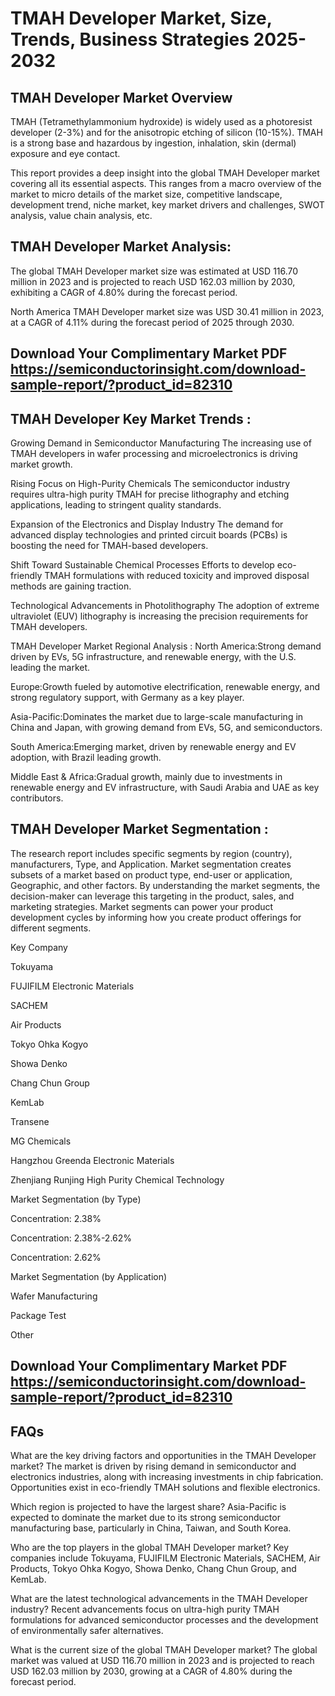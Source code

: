 # TMAH Developer Market, Size, Trends, Business Strategies 2025-2032
## TMAH Developer Market Overview
TMAH (Tetramethylammonium hydroxide) is widely used as a photoresist developer (2-3%) and for the anisotropic etching of silicon (10-15%). TMAH is a strong base and hazardous by ingestion, inhalation, skin (dermal) exposure and eye contact.

This report provides a deep insight into the global TMAH Developer market covering all its essential aspects. This ranges from a macro overview of the market to micro details of the market size, competitive landscape, development trend, niche market, key market drivers and challenges, SWOT analysis, value chain analysis, etc.

## TMAH Developer Market Analysis:
The global TMAH Developer market size was estimated at USD 116.70 million in 2023 and is projected to reach USD 162.03 million by 2030, exhibiting a CAGR of 4.80% during the forecast period.

North America TMAH Developer market size was USD 30.41 million in 2023, at a CAGR of 4.11% during the forecast period of 2025 through 2030.


## Download Your Complimentary Market PDF https://semiconductorinsight.com/download-sample-report/?product_id=82310


## TMAH Developer Key Market Trends  :
Growing Demand in Semiconductor Manufacturing
The increasing use of TMAH developers in wafer processing and microelectronics is driving market growth.

Rising Focus on High-Purity Chemicals
The semiconductor industry requires ultra-high purity TMAH for precise lithography and etching applications, leading to stringent quality standards.

Expansion of the Electronics and Display Industry
The demand for advanced display technologies and printed circuit boards (PCBs) is boosting the need for TMAH-based developers.

Shift Toward Sustainable Chemical Processes
Efforts to develop eco-friendly TMAH formulations with reduced toxicity and improved disposal methods are gaining traction.

Technological Advancements in Photolithography
The adoption of extreme ultraviolet (EUV) lithography is increasing the precision requirements for TMAH developers.

TMAH Developer Market Regional Analysis :
North America:Strong demand driven by EVs, 5G infrastructure, and renewable energy, with the U.S. leading the market.

Europe:Growth fueled by automotive electrification, renewable energy, and strong regulatory support, with Germany as a key player.

Asia-Pacific:Dominates the market due to large-scale manufacturing in China and Japan, with growing demand from EVs, 5G, and semiconductors.

South America:Emerging market, driven by renewable energy and EV adoption, with Brazil leading growth.

Middle East & Africa:Gradual growth, mainly due to investments in renewable energy and EV infrastructure, with Saudi Arabia and UAE as key contributors.

## TMAH Developer Market Segmentation :
The research report includes specific segments by region (country), manufacturers, Type, and Application. Market segmentation creates subsets of a market based on product type, end-user or application, Geographic, and other factors. By understanding the market segments, the decision-maker can leverage this targeting in the product, sales, and marketing strategies. Market segments can power your product development cycles by informing how you create product offerings for different segments.

Key Company

Tokuyama

FUJIFILM Electronic Materials

SACHEM

Air Products

Tokyo Ohka Kogyo

Showa Denko

Chang Chun Group

KemLab

Transene

MG Chemicals

Hangzhou Greenda Electronic Materials

Zhenjiang Runjing High Purity Chemical Technology

Market Segmentation (by Type)

Concentration: 2.38%

Concentration: 2.38%-2.62%

Concentration: 2.62%

Market Segmentation (by Application)

Wafer Manufacturing

Package Test

Other




## Download Your Complimentary Market PDF https://semiconductorinsight.com/download-sample-report/?product_id=82310


## FAQs
What are the key driving factors and opportunities in the TMAH Developer market?
The market is driven by rising demand in semiconductor and electronics industries, along with increasing investments in chip fabrication. Opportunities exist in eco-friendly TMAH solutions and flexible electronics.


Which region is projected to have the largest share?
Asia-Pacific is expected to dominate the market due to its strong semiconductor manufacturing base, particularly in China, Taiwan, and South Korea.


Who are the top players in the global TMAH Developer market?
Key companies include Tokuyama, FUJIFILM Electronic Materials, SACHEM, Air Products, Tokyo Ohka Kogyo, Showa Denko, Chang Chun Group, and KemLab.


What are the latest technological advancements in the TMAH Developer industry?
Recent advancements focus on ultra-high purity TMAH formulations for advanced semiconductor processes and the development of environmentally safer alternatives.


What is the current size of the global TMAH Developer market?
The global market was valued at USD 116.70 million in 2023 and is projected to reach USD 162.03 million by 2030, growing at a CAGR of 4.80% during the forecast period.

